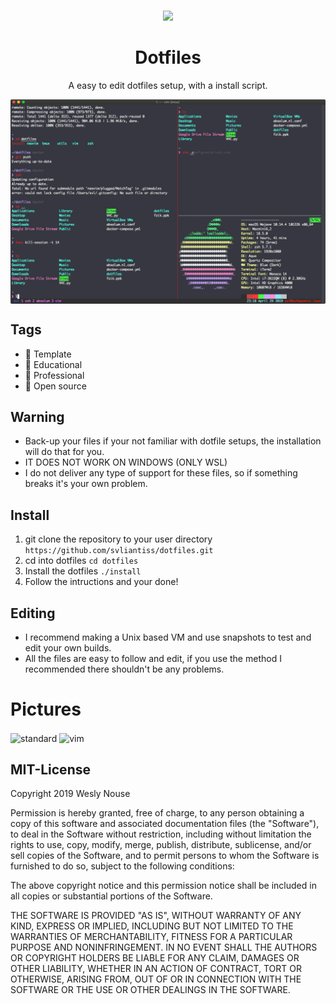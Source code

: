 <p align="center"><a href="https://github.com/absolum1"
target="_blank"><br><img width="200" src="https://absolum.nl/assets/images/absolum-min-1014x789.png"></a></p>


<h1 align="center">Dotfiles</h1>


<p align="center">A easy to edit dotfiles setup, with a install script.</p>

<img align="center" src="screenshot-of-tmux.png" alt="tmux"/>

## Tags
- :page_facing_up: Template
- :closed_book: Educational
- :necktie: Professional
- 🎉 Open source

## Warning
- Back-up your files if your not familiar with dotfile setups, the installation will do that for you.
- IT DOES NOT WORK ON WINDOWS (ONLY WSL)
- I do not deliver any type of support for these files, so if something breaks it's your own problem.

## Install
1. git clone the repository to your user directory
   ```https://github.com/svliantiss/dotfiles.git```
2. cd into dotfiles
   ```cd dotfiles```
3. Install the dotfiles
   ```./install```
4. Follow the intructions and your done!

## Editing
- I recommend making a Unix based VM and use snapshots to test and edit your own builds.
- All the files are easy to follow and edit, if you use the method I recommended there shouldn't be any problems.

# Pictures
<img align="center" src="screenshot-of-standard-setup.png" alt="standard"/>
<img align="center" src="screenshot-of-vim.png" alt="vim"/>

## MIT-License
Copyright 2019 Wesly Nouse

Permission is hereby granted, free of charge, to any person obtaining a copy of this software and associated documentation files (the "Software"), to deal in the Software without restriction, including without limitation the rights to use, copy, modify, merge, publish, distribute, sublicense, and/or sell copies of the Software, and to permit persons to whom the Software is furnished to do so, subject to the following conditions:

The above copyright notice and this permission notice shall be included in all copies or substantial portions of the Software.

THE SOFTWARE IS PROVIDED "AS IS", WITHOUT WARRANTY OF ANY KIND, EXPRESS OR IMPLIED, INCLUDING BUT NOT LIMITED TO THE WARRANTIES OF MERCHANTABILITY, FITNESS FOR A PARTICULAR PURPOSE AND NONINFRINGEMENT. IN NO EVENT SHALL THE AUTHORS OR COPYRIGHT HOLDERS BE LIABLE FOR ANY CLAIM, DAMAGES OR OTHER LIABILITY, WHETHER IN AN ACTION OF CONTRACT, TORT OR OTHERWISE, ARISING FROM, OUT OF OR IN CONNECTION WITH THE SOFTWARE OR THE USE OR OTHER DEALINGS IN THE SOFTWARE.


